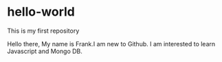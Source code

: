 # hello-world
This is my first repository

Hello there,
My name is Frank.I am new to Github. I am interested to learn Javascript and Mongo DB.

